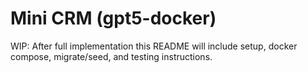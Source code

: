 # Mini CRM (gpt5-docker)

WIP: After full implementation this README will include setup, docker compose, migrate/seed, and testing instructions.
